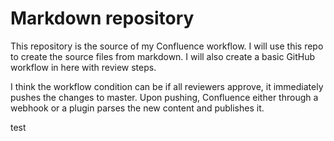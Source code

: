 # Markdown repository

This repository is the source of my Confluence workflow. I will use this repo to create the source files from markdown. I will also create a basic GitHub workflow in here with review steps.

I think the workflow condition can be if all reviewers approve, it immediately pushes the changes to master. Upon pushing, Confluence either through a webhook or a plugin parses the new content and publishes it.

test
